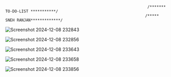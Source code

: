                                                                   /******* TO-DO-LIST ***********/
                                                                 /***** SNEH RANJAN*************/




![Screenshot 2024-12-08 232843](https://github.com/user-attachments/assets/fd336588-9474-411d-98ad-63c21cc22f24)

![Screenshot 2024-12-08 232856](https://github.com/user-attachments/assets/dddd2784-5ea3-4e43-85d8-c2171f4e745e)


![Screenshot 2024-12-08 233643](https://github.com/user-attachments/assets/f86b6a37-376a-4ba3-8793-5177f00f77c9)


![Screenshot 2024-12-08 233658](https://github.com/user-attachments/assets/dffd25a8-9b5d-45ef-83d8-8dae07961bb0)

![Screenshot 2024-12-08 233856](https://github.com/user-attachments/assets/62cce5f8-76d7-4937-9c98-a3332edbc7d0)
                                                                 
